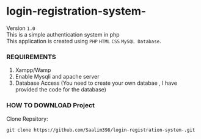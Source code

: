 # login-registration-system-  
Version `1.0`  
This is a simple authentication system in php  
This application is created using `PHP` `HTML` `CSS` `MySQL Database`.  

### REQUIREMENTS  
1. Xampp/Wamp 
2. Enable Mysqli and apache server
3. Database Access (You need to create your own databae , I have provided the code for the database)

### HOW TO DOWNLOAD Project 
Clone Repsitory:
```
git clone https://github.com/Saalim398/login-registration-system-.git
```
